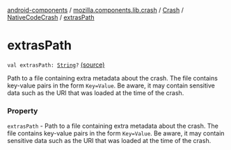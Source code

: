 [android-components](../../../index.md) / [mozilla.components.lib.crash](../../index.md) / [Crash](../index.md) / [NativeCodeCrash](index.md) / [extrasPath](./extras-path.md)

# extrasPath

`val extrasPath: `[`String`](https://kotlinlang.org/api/latest/jvm/stdlib/kotlin/-string/index.html)`?` [(source)](https://github.com/mozilla-mobile/android-components/blob/master/components/lib/crash/src/main/java/mozilla/components/lib/crash/Crash.kt#L68)

Path to a file containing extra metadata about the crash. The file contains key-value pairs
    in the form `Key=Value`. Be aware, it may contain sensitive data such as the URI that was
    loaded at the time of the crash.

### Property

`extrasPath` - Path to a file containing extra metadata about the crash. The file contains key-value pairs
    in the form `Key=Value`. Be aware, it may contain sensitive data such as the URI that was
    loaded at the time of the crash.